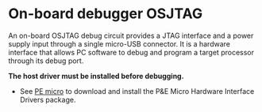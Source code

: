 # On-board debugger OSJTAG

An on-board OSJTAG debug circuit provides a JTAG interface and a power supply input through a single micro-USB connector. It is a hardware interface that allows PC software to debug and program a target processor through its debug port.

**The host driver must be installed before debugging.**
- See [PE micro](http://www.pemicro.com/support/downloads_find.cfm) to download and install the P&E Micro Hardware Interface Drivers package.

